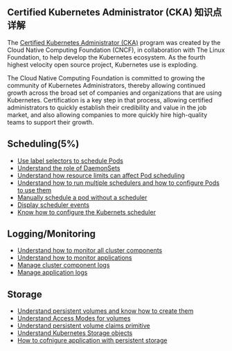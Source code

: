 ## Certified Kubernetes Administrator (CKA) 知识点详解

The [Certified Kubernetes Administrator (CKA)](https://www.cncf.io/certification/expert/cka/) program was created by the Cloud Native Computing Foundation (CNCF), in collaboration with The Linux Foundation, to help develop the Kubernetes ecosystem. As the fourth highest velocity open source project, Kubernetes use is exploding.

The Cloud Native Computing Foundation is committed to growing the community of Kubernetes Administrators, thereby allowing continued growth across the broad set of companies and organizations that are using Kubernetes. Certification is a key step in that process, allowing certified administrators to quickly establish their credibility and value in the job market, and also allowing companies to more quickly hire high-quality teams to support their growth.

## Scheduling(5%)
- [Use label selectors to schedule Pods](scheduling/scheduling-1.md)
- [Understand the role of DaemonSets](scheduling/scheduling-2.md)
- [Understand how resource limits can affect Pod scheduling](scheduling/scheduling-3.md)
- [Understand how to run multiple schedulers and how to configure Pods to use them](scheduling/scheduling-4.md)
- [Manually schedule a pod without a scheduler](scheduling/scheduling-5.md)
- [Display scheduler events](scheduling/scheduling-6.md)
- [Know how to configure the Kubernets scheduler](scheduling/scheduling-7.md)

## Logging/Monitoring
- [Understand how to monitor all cluster components](logging-monitoring/logging-monitor-1.md)
- [Understand how to monitor applications](logging-monitoring/logging-monitor-2.md)
- [Manage cluster component logs](logging-monitoring/logging-monitor-3.md)
- [Manage application logs](logging-monitoring/logging-monitor-4.md)

## Storage
- [Understand persistent volumes and know how to create them](storage/storage-1.md)
- [Understand Access Modes for volumes](storage/storage-2.md)
- [Understand persistent volume claims primitive](storage/storage-3.md)
- [Understand Kubernetes Storage objects](storage/storage-4.md)
- [How to cofnigure application with persistent storage](storage/storage-5.md)

